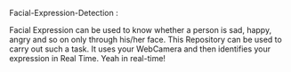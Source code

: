 Facial-Expression-Detection :

Facial Expression  can be used to know whether a person is sad, happy, angry and so on only through his/her face. 
This Repository can be used to carry out such a task. It uses your WebCamera and then identifies your expression in Real Time. Yeah in real-time!

